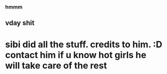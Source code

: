 ### hmmm
## vday shit
# sibi did all the stuff. credits to him. :D contact him if u know hot girls he will take care of the rest
